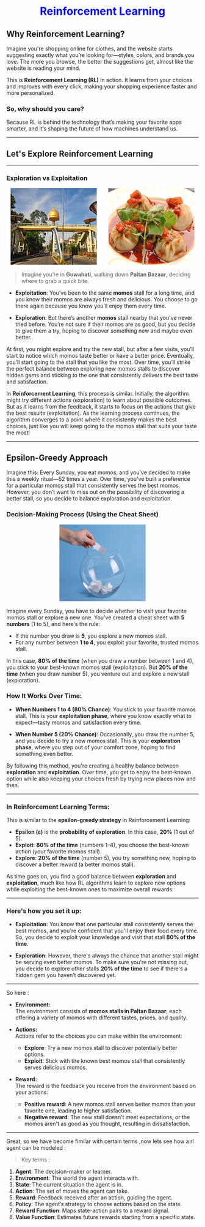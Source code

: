 <h1 align="center" style="color:blue;">Reinforcement Learning</h1>

## **Why Reinforcement Learning?**

Imagine you're shopping online for clothes, and the website starts suggesting exactly what you’re looking for—styles, colors, and brands you love. The more you browse, the better the suggestions get, almost like the website is reading your mind.

This is **Reinforcement Learning (RL)** in action. It learns from your choices and improves with every click, making your shopping experience faster and more personalized.

### **So, why should you care?**

Because RL is behind the technology that’s making your favorite apps smarter, and it’s shaping the future of how machines understand us.

---

## Let's Explore Reinforcement Learning

---

### **Exploration vs Exploitation**
<div align="center">
  <img src="https://github.com/Amitkupadhyay0/reinforcement-learning/blob/main/images/guwahati.jpg" width="45%" height="200px" style="margin-right: 5%;">
  <img src="https://github.com/Amitkupadhyay0/reinforcement-learning/blob/main/images/Momo.jpg" width="45%" height="200px">
</div>


> Imagine you’re in **Guwahati**, walking down **Paltan Bazaar**, deciding where to grab a quick bite.

- **Exploitation**: You’ve been to the same **momos** stall for a long time, and you know their momos are always fresh and delicious. You choose to go there again because you know you’ll enjoy them every time.
  
- **Exploration**: But there’s another **momos** stall nearby that you’ve never tried before. You’re not sure if their momos are as good, but you decide to give them a try, hoping to discover something new and maybe even better.

At first, you might explore and try the new stall, but after a few visits, you’ll start to notice which momos taste better or have a better price. Eventually, you’ll start going to the stall that you like the most. Over time, you’ll strike the perfect balance between exploring new momos stalls to discover hidden gems and sticking to the one that consistently delivers the best taste and satisfaction.

In **Reinforcement Learning**, this process is similar. Initially, the algorithm might try different actions (exploration) to learn about possible outcomes. But as it learns from the feedback, it starts to focus on the actions that give the best results (exploitation). As the learning process continues, the algorithm converges to a point where it consistently makes the best choices, just like you will keep going to the momos stall that suits your taste the most!

---

## **Epsilon-Greedy Approach**

Imagine this: Every Sunday, you eat momos, and you’ve decided to make this a weekly ritual—52 times a year. Over time, you've built a preference for a particular momos stall that consistently serves the best momos. However, you don’t want to miss out on the possibility of discovering a better stall, so you decide to balance exploration and exploitation.

### **Decision-Making Process (Using the Cheat Sheet)**
<div align="center">
  <img src="https://github.com/Amitkupadhyay0/reinforcement-learning/blob/main/images/paper_sheet_game.png" width="45%" height="200px">
</div>

Imagine every Sunday, you have to decide whether to visit your favorite momos stall or explore a new one. You’ve created a cheat sheet with **5 numbers** (1 to 5), and here's the rule:

- If the number you draw is **5**, you explore a new momos stall.
- For any number between **1 to 4**, you exploit your favorite, trusted momos stall.

In this case, **80% of the time** (when you draw a number between 1 and 4), you stick to your best-known momos stall (exploitation). But **20% of the time** (when you draw number 5), you venture out and explore a new stall (exploration).

### **How It Works Over Time:**

- **When Numbers 1 to 4 (80% Chance)**: You stick to your favorite momos stall. This is your **exploitation phase**, where you know exactly what to expect—tasty momos and satisfaction every time.
  
- **When Number 5 (20% Chance)**: Occasionally, you draw the number 5, and you decide to try a new momos stall. This is your **exploration phase**, where you step out of your comfort zone, hoping to find something even better.

By following this method, you're creating a healthy balance between **exploration** and **exploitation**. Over time, you get to enjoy the best-known option while also keeping your choices fresh by trying new places now and then.

---

### **In Reinforcement Learning Terms:**

This is similar to the **epsilon-greedy strategy** in Reinforcement Learning:

- **Epsilon (ε)** is the **probability of exploration**. In this case, **20%** (1 out of 5).
- **Exploit**: **80% of the time** (numbers 1–4), you choose the best-known action (your favorite momos stall).
- **Explore**: **20% of the time** (number 5), you try something new, hoping to discover a better reward (a better momos stall).

As time goes on, you find a good balance between **exploration** and **exploitation**, much like how RL algorithms learn to explore new options while exploiting the best-known ones to maximize overall rewards.

---

### **Here's how you set it up:**

- **Exploitation**: You know that one particular stall consistently serves the best momos, and you're confident that you'll enjoy their food every time. So, you decide to exploit your knowledge and visit that stall **80% of the time**.
  
- **Exploration**: However, there's always the chance that another stall might be serving even better momos. To make sure you're not missing out, you decide to explore other stalls **20% of the time** to see if there's a hidden gem you haven’t discovered yet.

---
So here :
- **Environment:**  
  The environment consists of **momos stalls in Paltan Bazaar**, each offering a variety of momos with different tastes, prices, and quality.
  
- **Actions:**  
  Actions refer to the choices you can make within the environment:
  - **Explore**: Try a new momos stall to discover potentially better options.
  - **Exploit**: Stick with the known best momos stall that consistently serves delicious momos.

- **Reward:**  
  The reward is the feedback you receive from the environment based on your actions:
  - **Positive reward**: A new momos stall serves better momos than your favorite one, leading to higher satisfaction.
  - **Negative reward**: The new stall doesn’t meet expectations, or the momos aren't as good as you thought, resulting in dissatisfaction.
----

Great, so we have become fimilar with certain terms ,now lets see how a rl agent can be modeled :
> Key terms :
1. **Agent**: The decision-maker or learner.
2. **Environment**: The world the agent interacts with.
3. **State**: The current situation the agent is in.
4. **Action**: The set of moves the agent can take.
5. **Reward**: Feedback received after an action, guiding the agent.
6. **Policy**: The agent’s strategy to choose actions based on the state.
7. **Reward Function**: Maps state-action pairs to a reward signal.
8. **Value Function**: Estimates future rewards starting from a specific state.






